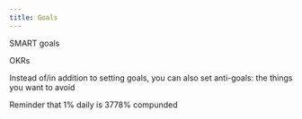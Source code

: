 ```yaml
---
title: Goals
---
```


SMART goals

OKRs

Instead of/in addition to setting goals, you can also set anti-goals: the things you want to avoid

Reminder that 1% daily is 3778% compunded

